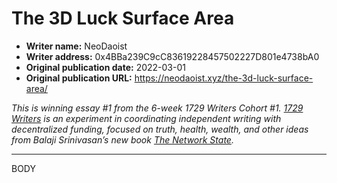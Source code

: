 # The 3D Luck Surface Area

- **Writer name:** NeoDaoist
- **Writer address:** 0x4BBa239C9cC83619228457502227D801e4738bA0
- **Original publication date:** 2022-03-01
- **Original publication URL:** https://neodaoist.xyz/the-3d-luck-surface-area/

_This is winning essay #1 from the 6-week 1729 Writers Cohort #1. [1729 Writers](https://paper.li/1729writers) is an experiment in coordinating independent writing with decentralized funding, focused on truth, health, wealth, and other ideas from Balaji Srinivasan’s new book [The Network State](https://thenetworkstate.com)._

---

BODY
